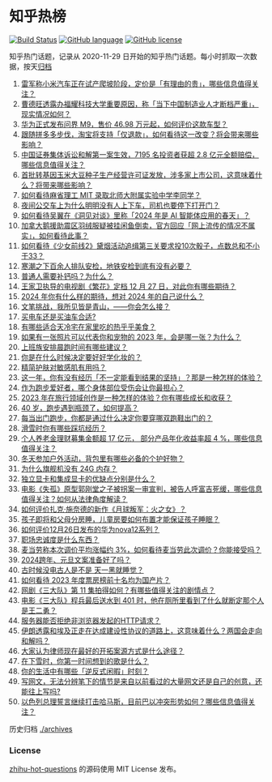# 知乎热榜
[![Build Status](https://github.com/ToWeLong/zhihu-hot-questions/workflows/CI/badge.svg)](https://github.com/ToWeLong/zhihu-hot-questions/actions)
[![GitHub language](https://img.shields.io/badge/language-golang-orange.svg)](https://golang.org/)
[![GitHub license](https://img.shields.io/github/license/ToWeLong/zhihu-hot-questions)](https://github.com/ToWeLong/zhihu-hot-questions/blob/main/LICENSE)

知乎热门话题，记录从 2020-11-29 日开始的知乎热门话题。每小时抓取一次数据，按天[归档](./archives)

<!-- BEGIN -->

1. [雷军称小米汽车正在试产爬坡阶段，定价是「有理由的贵」，哪些信息值得关注？](https://www.zhihu.com/question/636780152)
1. [曹德旺透露办福耀科技大学重要原因，称「当下中国制造业人才断档严重」，现实情况如何？](https://www.zhihu.com/question/636715945)
1. [华为正式发布问界 M9，售价 46.98 万元起，如何评价这款车型？](https://www.zhihu.com/question/636726908)
1. [跟随拼多多步伐，淘宝将支持「仅退款」，如何看待这一改变？将会带来哪些影响？](https://www.zhihu.com/question/636855794)
1. [中国证券集体诉讼和解第一案生效，7195 名投资者获超 2.8 亿元全额赔偿，哪些信息值得关注？](https://www.zhihu.com/question/636719304)
1. [首批转基因玉米大豆种子生产经营许可证发放，涉多家上市公司，这意味着什么？将带来哪些影响？](https://www.zhihu.com/question/636774945)
1. [如何看待麻省理工 MIT 录取北师大附属实验中学李同学？](https://www.zhihu.com/question/636449086)
1. [夜间公交车上为什么明明没有人上下车，司机也要停下打开门？](https://www.zhihu.com/question/634174397)
1. [如何看待吴翼在《洞见对谈》里称「2024 年是 AI 智能体应用的春天」？](https://www.zhihu.com/question/636099435)
1. [加拿大鹅援助震区羽绒服疑被挂闲鱼倒卖，官方回应「网上流传的情况不属实」，如何看待此事？](https://www.zhihu.com/question/636721136)
1. [如何看待《少女前线2》黛烟活动追缉第三关要求投10次骰子，点数总和不小于33？](https://www.zhihu.com/question/636592153)
1. [寒潮之下百余人排队安检，地铁安检到底有没有必要？](https://www.zhihu.com/question/636717567)
1. [普通人需要补钙吗？为什么？](https://www.zhihu.com/question/636820391)
1. [王家卫执导的电视剧《繁花》定档 12 月 27 日，对此你有哪些期待？](https://www.zhihu.com/question/635337012)
1. [2024 年你有什么样的期待，想对 2024 年的自己说什么？](https://www.zhihu.com/question/633663584)
1. [文笔挑战，我所见皆是青山，——你会怎么接？](https://www.zhihu.com/question/636635753)
1. [买电车还是买油车合适?](https://www.zhihu.com/question/634604528)
1. [有哪些适合天冷宅在家里吃的热乎乎美食？](https://www.zhihu.com/question/635782117)
1. [如果有一张照片可以代表你和宠物的 2023 年，会是哪一张？为什么？](https://www.zhihu.com/question/632807272)
1. [上班族安排晨跑时间有哪些建议？](https://www.zhihu.com/question/635188120)
1. [你是在什么时候决定要好好学化妆的？](https://www.zhihu.com/question/632642110)
1. [精简护肤对敏感肌有用吗？](https://www.zhihu.com/question/634949683)
1. [这一年，你有没有经历「不一定能看到结果的坚持」？那是一种怎样的体验？](https://www.zhihu.com/question/633185211)
1. [作为跑步爱好者，哪个身体部位受伤会让你最担心？](https://www.zhihu.com/question/635928249)
1. [2023 年在旅行领域创作是一种怎样的体验？你有哪些成长和收获？](https://www.zhihu.com/question/636105157)
1. [40 岁，跑步遇到瓶颈了，如何提高？](https://www.zhihu.com/question/635891963)
1. [每当出门跑步，你都是通过什么决定你要穿哪双跑鞋出门的？](https://www.zhihu.com/question/635464360)
1. [滑雪时你有哪些踩坑经历？](https://www.zhihu.com/question/633706312)
1. [个人养老金理财募集金额超 17 亿元， 部分产品年化收益率超 4 %，哪些信息值得关注？](https://www.zhihu.com/question/636786902)
1. [冬天参加户外活动，背包里有哪些必备的个护好物？](https://www.zhihu.com/question/632473954)
1. [为什么旗舰机没有 24G 内存？](https://www.zhihu.com/question/634587649)
1. [独立显卡和集成显卡的优缺点分别是什么？](https://www.zhihu.com/question/635397051)
1. [电影《失孤》原型郭刚堂之子被拐案一审宣判，被告人呼富吉死缓，哪些信息值得关注？如何从法律角度解读？](https://www.zhihu.com/question/636852147)
1. [如何评价扎克·施奈德的新作《月球叛军：火之女》？](https://www.zhihu.com/question/636441421)
1. [孩子即将和父母分房睡，儿童房要如何布置才能保证孩子睡眠？](https://www.zhihu.com/question/634374938)
1. [如何评价12月26日发布的华为nova12系列？](https://www.zhihu.com/question/636719678)
1. [职场忠诚度是什么东西？](https://www.zhihu.com/question/595720778)
1. [麦当劳称本次调价平均涨幅约 3%，如何看待麦当劳此次调价？你能接受吗？](https://www.zhihu.com/question/636862302)
1. [2024跨年、元旦文案准备好了吗？](https://www.zhihu.com/question/636092170)
1. [古时候没电古人是不是 天一黑就睡觉？](https://www.zhihu.com/question/364148975)
1. [如何看待 2023 年度票房榜前十名均为国产片？](https://www.zhihu.com/question/636451055)
1. [网剧《三大队》第 11 集拍得如何？有哪些值得关注的剧情点？](https://www.zhihu.com/question/636750279)
1. [电影《三大队》程兵最后送水到 401 时，他在厕所里看到了什么就断定那个人是王二勇？](https://www.zhihu.com/question/635321021)
1. [服务器能否拒绝非浏览器发起的HTTP请求？](https://www.zhihu.com/question/636419316)
1. [伊朗透露和埃及正走在达成建设性协议的道路上，这意味着什么？两国会走向和解吗？](https://www.zhihu.com/question/636687624)
1. [大家认为律师现在最好的开拓案源方式是什么途径？](https://www.zhihu.com/question/630012079)
1. [在下雪时，你第一时间想到的歌是什么？](https://www.zhihu.com/question/629238156)
1. [你的生活中有哪些「逆反式闲暇」时刻？](https://www.zhihu.com/question/635789639)
1. [写网文，无法分辨笔下的情节是来自以前看过的大量网文还是自己的创意，还能往上写吗?](https://www.zhihu.com/question/636694040)
1. [以色列总理誓言继续打击哈马斯，目前巴以冲突形势如何？哪些信息值得关注？](https://www.zhihu.com/question/636682319)

<!-- END -->

历史归档 [./archives](./archives)


### License
[zhihu-hot-questions](https://github.com/towelong/zhihu-hot-questions) 的源码使用 MIT License 发布。